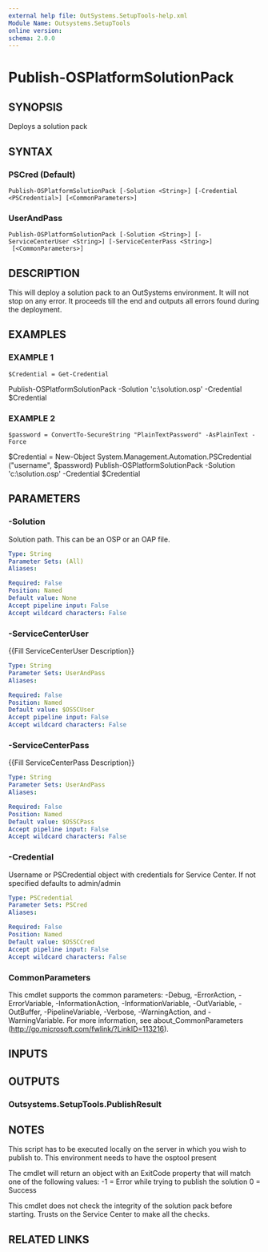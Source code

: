 ```yaml
---
external help file: OutSystems.SetupTools-help.xml
Module Name: Outsystems.SetupTools
online version:
schema: 2.0.0
---
```


# Publish-OSPlatformSolutionPack

## SYNOPSIS
Deploys a solution pack

## SYNTAX

### PSCred (Default)
```
Publish-OSPlatformSolutionPack [-Solution <String>] [-Credential <PSCredential>] [<CommonParameters>]
```

### UserAndPass
```
Publish-OSPlatformSolutionPack [-Solution <String>] [-ServiceCenterUser <String>] [-ServiceCenterPass <String>]
 [<CommonParameters>]
```

## DESCRIPTION
This will deploy a solution pack to an OutSystems environment.
It will not stop on any error.
It proceeds till the end and outputs all errors found during the deployment.

## EXAMPLES

### EXAMPLE 1
```
$Credential = Get-Credential
```

Publish-OSPlatformSolutionPack -Solution 'c:\solution.osp' -Credential $Credential

### EXAMPLE 2
```
$password = ConvertTo-SecureString "PlainTextPassword" -AsPlainText -Force
```

$Credential = New-Object System.Management.Automation.PSCredential ("username", $password)
Publish-OSPlatformSolutionPack -Solution 'c:\solution.osp' -Credential $Credential

## PARAMETERS

### -Solution
Solution path.
This can be an OSP or an OAP file.

```yaml
Type: String
Parameter Sets: (All)
Aliases:

Required: False
Position: Named
Default value: None
Accept pipeline input: False
Accept wildcard characters: False
```

### -ServiceCenterUser
{{Fill ServiceCenterUser Description}}

```yaml
Type: String
Parameter Sets: UserAndPass
Aliases:

Required: False
Position: Named
Default value: $OSSCUser
Accept pipeline input: False
Accept wildcard characters: False
```

### -ServiceCenterPass
{{Fill ServiceCenterPass Description}}

```yaml
Type: String
Parameter Sets: UserAndPass
Aliases:

Required: False
Position: Named
Default value: $OSSCPass
Accept pipeline input: False
Accept wildcard characters: False
```

### -Credential
Username or PSCredential object with credentials for Service Center.
If not specified defaults to admin/admin

```yaml
Type: PSCredential
Parameter Sets: PSCred
Aliases:

Required: False
Position: Named
Default value: $OSSCCred
Accept pipeline input: False
Accept wildcard characters: False
```

### CommonParameters
This cmdlet supports the common parameters: -Debug, -ErrorAction, -ErrorVariable, -InformationAction, -InformationVariable, -OutVariable, -OutBuffer, -PipelineVariable, -Verbose, -WarningAction, and -WarningVariable.
For more information, see about_CommonParameters (http://go.microsoft.com/fwlink/?LinkID=113216).

## INPUTS

## OUTPUTS

### Outsystems.SetupTools.PublishResult
## NOTES
This script has to be executed locally on the server in which you wish to publish to.
This environment needs to have the osptool present

The cmdlet will return an object with an ExitCode property that will match one of the following values:
-1 = Error while trying to publish the solution
0  = Success

This cmdlet does not check the integrity of the solution pack before starting.
Trusts on the Service Center to make all the checks.

## RELATED LINKS

